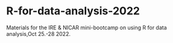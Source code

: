 # R-for-data-analysis-2022
Materials for the IRE &amp; NICAR mini-bootcamp on using R for data analysis,Oct 25.-28 2022.
